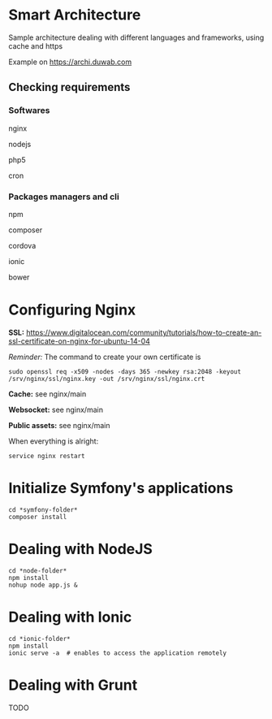 # Smart Architecture

Sample architecture dealing with different languages and frameworks, using cache and https

Example on https://archi.duwab.com


## Checking requirements
### Softwares
nginx

nodejs

php5

cron

### Packages managers and cli
npm

composer

cordova

ionic

bower

# Configuring Nginx
**SSL:** https://www.digitalocean.com/community/tutorials/how-to-create-an-ssl-certificate-on-nginx-for-ubuntu-14-04

*Reminder:* The command to create your own certificate is
```
sudo openssl req -x509 -nodes -days 365 -newkey rsa:2048 -keyout /srv/nginx/ssl/nginx.key -out /srv/nginx/ssl/nginx.crt
```

**Cache:** see nginx/main

**Websocket:** see nginx/main

**Public assets:** see nginx/main

When everything is alright:
```
service nginx restart
```

# Initialize Symfony's applications
```
cd *symfony-folder*
composer install
```



# Dealing with NodeJS
```
cd *node-folder*
npm install
nohup node app.js &
```


# Dealing with Ionic
```
cd *ionic-folder*
npm install
ionic serve -a  # enables to access the application remotely
```


# Dealing with Grunt
TODO
